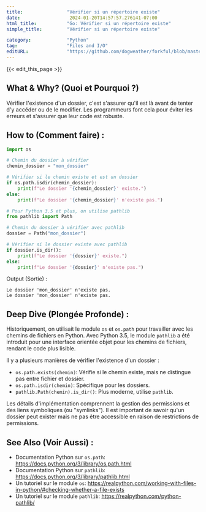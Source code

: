 ```yaml
---
title:                "Vérifier si un répertoire existe"
date:                  2024-01-20T14:57:57.276141-07:00
html_title:           "Go: Vérifier si un répertoire existe"
simple_title:         "Vérifier si un répertoire existe"

category:             "Python"
tag:                  "Files and I/O"
editURL:              "https://github.com/dogweather/forkful/blob/master/content/fr/python/checking-if-a-directory-exists.md"
---
```


{{< edit_this_page >}}

## What & Why? (Quoi et Pourquoi ?)
Vérifier l'existence d'un dossier, c'est s'assurer qu'il est là avant de tenter d'y accéder ou de le modifier. Les programmeurs font cela pour éviter les erreurs et s'assurer que leur code est robuste.

## How to (Comment faire) :
```Python
import os

# Chemin du dossier à vérifier
chemin_dossier = "mon_dossier"

# Vérifier si le chemin existe et est un dossier
if os.path.isdir(chemin_dossier):
    print(f"Le dossier '{chemin_dossier}' existe.")
else:
    print(f"Le dossier '{chemin_dossier}' n'existe pas.")

# Pour Python 3.5 et plus, on utilise pathlib
from pathlib import Path

# Chemin du dossier à vérifier avec pathlib
dossier = Path("mon_dossier")

# Vérifier si le dossier existe avec pathlib
if dossier.is_dir():
    print(f"Le dossier '{dossier}' existe.")
else:
    print(f"Le dossier '{dossier}' n'existe pas.")
```

Output (Sortie) :
```
Le dossier 'mon_dossier' n'existe pas.
Le dossier 'mon_dossier' n'existe pas.
```

## Deep Dive (Plongée Profonde) :
Historiquement, on utilisait le module `os` et `os.path` pour travailler avec les chemins de fichiers en Python. Avec Python 3.5, le module `pathlib` a été introduit pour une interface orientée objet pour les chemins de fichiers, rendant le code plus lisible.

Il y a plusieurs manières de vérifier l'existence d'un dossier :
- `os.path.exists(chemin)`: Vérifie si le chemin existe, mais ne distingue pas entre fichier et dossier.
- `os.path.isdir(chemin)`: Spécifique pour les dossiers.
- `pathlib.Path(chemin).is_dir()`: Plus moderne, utilise `pathlib`.

Les détails d'implémentation comprennent la gestion des permissions et des liens symboliques (ou "symlinks"). Il est important de savoir qu'un dossier peut exister mais ne pas être accessible en raison de restrictions de permissions.

## See Also (Voir Aussi) :
- Documentation Python sur `os.path`: https://docs.python.org/3/library/os.path.html
- Documentation Python sur `pathlib`: https://docs.python.org/3/library/pathlib.html
- Un tutoriel sur le module `os`: https://realpython.com/working-with-files-in-python/#checking-whether-a-file-exists
- Un tutoriel sur le module `pathlib`: https://realpython.com/python-pathlib/
